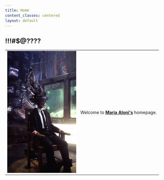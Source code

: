 ```yaml
---
title: Home
content_classes: centered
layout: default
---
```


## !!!#$@????
<table>
  <tr>
    <td>
      <img src="/style/Mnemmonic.jpg" height="400" /> 
    </td>
    <td>
      <p>
        Welcome&nbsp;to&nbsp;<strong><a href="https://scholar.google.nl/citations?hl=nl&user=mr1Qy8gAAAAJ">Maria&nbsp;Aloni's</a></strong>&nbsp;homepage.
      </p>
    </td>
  </tr>
</table>
